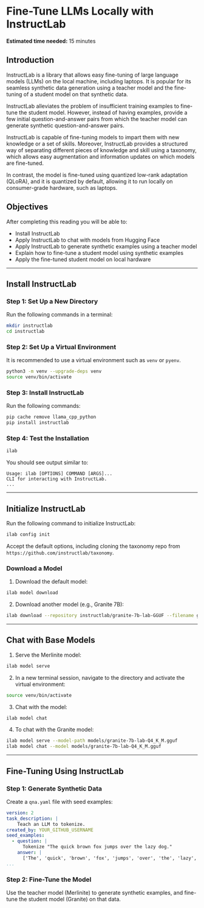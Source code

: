 # Fine-Tune LLMs Locally with InstructLab

**Estimated time needed:** 15 minutes

## Introduction

InstructLab is a library that allows easy fine-tuning of large language models (LLMs) on the local machine, including laptops. It is popular for its seamless synthetic data generation using a teacher model and the fine-tuning of a student model on that synthetic data.

InstructLab alleviates the problem of insufficient training examples to fine-tune the student model. However, instead of having examples, provide a few initial question-and-answer pairs from which the teacher model can generate synthetic question-and-answer pairs.

InstructLab is capable of fine-tuning models to impart them with new knowledge or a set of skills. Moreover, InstructLab provides a structured way of separating different pieces of knowledge and skill using a taxonomy, which allows easy augmentation and information updates on which models are fine-tuned.

In contrast, the model is fine-tuned using quantized low-rank adaptation (QLoRA), and it is quantized by default, allowing it to run locally on consumer-grade hardware, such as laptops.

## Objectives

After completing this reading you will be able to:

- Install InstructLab
- Apply InstructLab to chat with models from Hugging Face
- Apply InstructLab to generate synthetic examples using a teacher model
- Explain how to fine-tune a student model using synthetic examples
- Apply the fine-tuned student model on local hardware

---

## Install InstructLab

### Step 1: Set Up a New Directory

Run the following commands in a terminal:

```bash
mkdir instructlab
cd instructlab
```

### Step 2: Set Up a Virtual Environment

It is recommended to use a virtual environment such as `venv` or `pyenv`.

```bash
python3 -m venv --upgrade-deps venv
source venv/bin/activate
```

### Step 3: Install InstructLab

Run the following commands:

```bash
pip cache remove llama_cpp_python
pip install instructlab
```

### Step 4: Test the Installation

```bash
ilab
```

You should see output similar to:

```plaintext
Usage: ilab [OPTIONS] COMMAND [ARGS]...
CLI for interacting with InstructLab.
...
```

---

## Initialize InstructLab

Run the following command to initialize InstructLab:

```bash
ilab config init
```

Accept the default options, including cloning the taxonomy repo from `https://github.com/instructlab/taxonomy`.

### Download a Model

1. Download the default model:

```bash
ilab model download
```

2. Download another model (e.g., Granite 7B):

```bash
ilab download --repository instructlab/granite-7b-lab-GGUF --filename granite-7b-lab-Q4_K_M.gguf --hf-token <Access Token>
```

---

## Chat with Base Models

1. Serve the Merlinite model:

```bash
ilab model serve
```

2. In a new terminal session, navigate to the directory and activate the virtual environment:

```bash
source venv/bin/activate
```

3. Chat with the model:

```bash
ilab model chat
```

4. To chat with the Granite model:

```bash
ilab model serve --model-path models/granite-7b-lab-Q4_K_M.gguf
ilab model chat --model models/granite-7b-lab-Q4_K_M.gguf
```

---

## Fine-Tuning Using InstructLab

### Step 1: Generate Synthetic Data

Create a `qna.yaml` file with seed examples:

```yaml
version: 2
task_description: |
    Teach an LLM to tokenize.
created_by: YOUR_GITHUB_USERNAME
seed_examples:
  - question: |
      Tokenize "The quick brown fox jumps over the lazy dog."
    answer: |
      ['The', 'quick', 'brown', 'fox', 'jumps', 'over', 'the', 'lazy', 'dog', '.']
...
```

### Step 2: Fine-Tune the Model

Use the teacher model (Merlinite) to generate synthetic examples, and fine-tune the student model (Granite) on that data.


